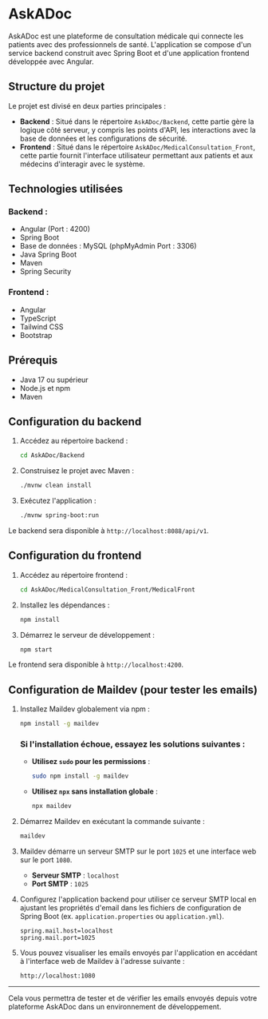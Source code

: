 # AskADoc

AskADoc est une plateforme de consultation médicale qui connecte les patients avec des professionnels de santé. L'application se compose d'un service backend construit avec Spring Boot et d'une application frontend développée avec Angular.

## Structure du projet

Le projet est divisé en deux parties principales :

- **Backend** : Situé dans le répertoire `AskADoc/Backend`, cette partie gère la logique côté serveur, y compris les points d'API, les interactions avec la base de données et les configurations de sécurité.
- **Frontend** : Situé dans le répertoire `AskADoc/MedicalConsultation_Front`, cette partie fournit l'interface utilisateur permettant aux patients et aux médecins d'interagir avec le système.

## Technologies utilisées

### Backend :
- Angular (Port : 4200)
- Spring Boot
- Base de données : MySQL (phpMyAdmin Port : 3306)
- Java Spring Boot
- Maven
- Spring Security

### Frontend :
- Angular
- TypeScript
- Tailwind CSS
- Bootstrap

## Prérequis
- Java 17 ou supérieur
- Node.js et npm
- Maven

## Configuration du backend

1. Accédez au répertoire backend :

    ```bash
    cd AskADoc/Backend
    ```

2. Construisez le projet avec Maven :

    ```bash
    ./mvnw clean install
    ```

3. Exécutez l'application :

    ```bash
    ./mvnw spring-boot:run
    ```

Le backend sera disponible à `http://localhost:8088/api/v1`.

## Configuration du frontend

1. Accédez au répertoire frontend :

    ```bash
    cd AskADoc/MedicalConsultation_Front/MedicalFront
    ```

2. Installez les dépendances :

    ```bash
    npm install
    ```

3. Démarrez le serveur de développement :

    ```bash
    npm start
    ```

Le frontend sera disponible à `http://localhost:4200`.

## Configuration de Maildev (pour tester les emails)

1. Installez Maildev globalement via npm :

    ```bash
    npm install -g maildev
    ```

    ### Si l'installation échoue, essayez les solutions suivantes :
    
    - **Utilisez `sudo` pour les permissions** :
      ```bash
      sudo npm install -g maildev
      ```

    - **Utilisez `npx` sans installation globale** :
      ```bash
      npx maildev
      ```

2. Démarrez Maildev en exécutant la commande suivante :

    ```bash
    maildev
    ```

3. Maildev démarre un serveur SMTP sur le port `1025` et une interface web sur le port `1080`.

    - **Serveur SMTP** : `localhost`
    - **Port SMTP** : `1025`

4. Configurez l'application backend pour utiliser ce serveur SMTP local en ajustant les propriétés d'email dans les fichiers de configuration de Spring Boot (ex. `application.properties` ou `application.yml`).

    ```properties
    spring.mail.host=localhost
    spring.mail.port=1025
    ```

5. Vous pouvez visualiser les emails envoyés par l'application en accédant à l'interface web de Maildev à l'adresse suivante :

    ```
    http://localhost:1080
    ```

---

Cela vous permettra de tester et de vérifier les emails envoyés depuis votre plateforme AskADoc dans un environnement de développement.
